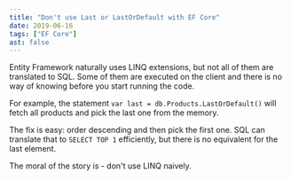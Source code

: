 ```yaml
---
title: "Don't use Last or LastOrDefault with EF Core"
date: 2019-06-16
tags: ["EF Core"]
ast: false
---
```


Entity Framework naturally uses LINQ extensions, but not all of them are translated to SQL. Some of them are executed on the client and there is no way of knowing before you start running the code.

For example, the statement `var last = db.Products.LastOrDefault()` will fetch all products and pick the last one from the memory.

The fix is easy: order descending and then pick the first one. SQL can translate that to `SELECT TOP 1` efficiently, but there is no equivalent for the last element.

The moral of the story is - don't use LINQ naively.